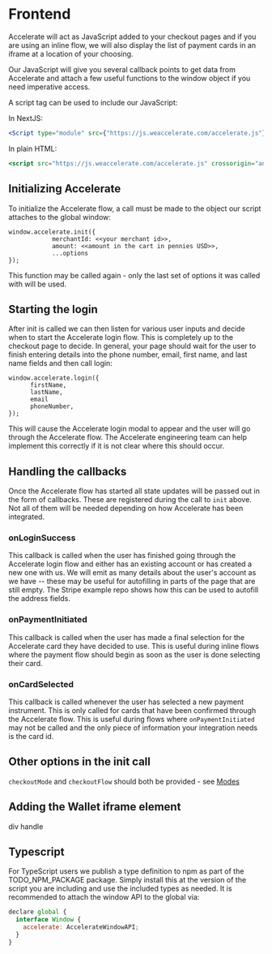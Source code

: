 # Frontend

Accelerate will act as JavaScript added to your checkout pages and if you are using an inline flow, we will also display the list of payment cards in an iframe at a location of your choosing.

Our JavaScript will give you several callback points to get data from Accelerate and attach a few useful functions to the window object if you need imperative access.

A script tag can be used to include our JavaScript:

In NextJS:

```jsx
<Script type="module" src={"https://js.weaccelerate.com/accelerate.js"} strategy="afterInteractive" />
```

In plain HTML:

```jsx
<script src="https://js.weaccelerate.com/accelerate.js" crossorigin="anonymous" type="module" />
```

## Initializing Accelerate

To initialize the Accelerate flow, a call must be made to the object our script attaches to the global window:

```
window.accelerate.init({
            merchantId: <<your merchant id>>,
            amount: <<amount in the cart in pennies USD>>,
            ...options
});
```

This function may be called again - only the last set of options it was called with will be used.

## Starting the login

After init is called we can then listen for various user inputs and decide when to start the Accelerate login flow. This is completely up to the checkout page to decide. In general, your page should wait for the user to finish entering details into the phone number, email, first name, and last name fields and then call login:

```
window.accelerate.login({
      firstName,
      lastName,
      email
      phoneNumber,
});
```

This will cause the Accelerate login modal to appear and the user will go through the Accelerate flow. The Accelerate engineering team can help implement this correctly if it is not clear where this should occur.

## Handling the callbacks

Once the Accelerate flow has started all state updates will be passed out in the form of callbacks. These are registered during the call to `init` above. Not all of them will be needed depending on how Accelerate has been integrated.

### onLoginSuccess

This callback is called when the user has finished going through the Accelerate login flow and either has an existing account or has created a new one with us. We will emit as many details about the user's account as we have -- these may be useful for autofilling in parts of the page that are still empty. The Stripe example repo shows how this can be used to autofill the address fields.

### onPaymentInitiated

This callback is called when the user has made a final selection for the Accelerate card they have decided to use. This is useful during inline flows where the payment flow should begin as soon as the user is done selecting their card.

### onCardSelected

This callback is called whenever the user has selected a new payment instrument. This is only called for cards that have been confirmed through the Accelerate flow. This is useful during flows where `onPaymentInitiated` may not be called and the only piece of information your integration needs is the card id.

## Other options in the init call

`checkoutMode` and `checkoutFlow` should both be provided - see [Modes](./Modes.md)

## Adding the Wallet iframe element

div handle

## Typescript

For TypeScript users we publish a type definition to npm as part of the TODO_NPM_PACKAGE package. Simply install this at the version of the script you are including and use the included types as needed. It is recommended to attach the window API to the global via:

```jsx
declare global {
  interface Window {
    accelerate: AccelerateWindowAPI;
  }
}
```
